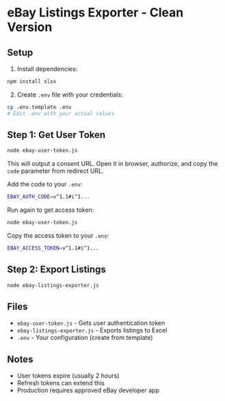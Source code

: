 # eBay Listings Exporter - Clean Version

## Setup

1. Install dependencies:
```bash
npm install xlsx
```

2. Create `.env` file with your credentials:
```bash
cp .env.template .env
# Edit .env with your actual values
```

## Step 1: Get User Token

```bash
node ebay-user-token.js
```

This will output a consent URL. Open it in browser, authorize, and copy the `code` parameter from redirect URL.

Add the code to your `.env`:
```bash
EBAY_AUTH_CODE=v^1.1#i^1...
```

Run again to get access token:
```bash
node ebay-user-token.js
```

Copy the access token to your `.env`:
```bash
EBAY_ACCESS_TOKEN=v^1.1#i^1...
```

## Step 2: Export Listings

```bash
node ebay-listings-exporter.js
```

## Files

- `ebay-user-token.js` - Gets user authentication token
- `ebay-listings-exporter.js` - Exports listings to Excel
- `.env` - Your configuration (create from template)

## Notes

- User tokens expire (usually 2 hours)
- Refresh tokens can extend this
- Production requires approved eBay developer app